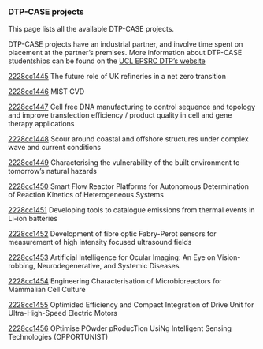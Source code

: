 ### DTP-CASE projects

This page lists all the available DTP-CASE projects.

DTP-CASE projects have an industrial partner, and involve time spent on placement at the partner’s premises. More information about DTP-CASE studentships can be found on the [UCL EPSRC DTP’s website](https://www.ucl.ac.uk/)

[2228cc1445](../projects/2228cc1445.md) The future role of UK refineries in a net zero transition

[2228cc1446](../projects/2226cc1446.md) MIST CVD

[2228cc1447](../projects/2228cc1447.md) Cell free DNA manufacturing to control sequence and topology and improve transfection efficiency / product quality in cell and gene therapy applications

[2228cc1448](../projects/2228cc1448.md) Scour around coastal and offshore structures under complex wave and current conditions

[2228cc1449](../projects/2228cc1449.md) Characterising the vulnerability of the built environment to tomorrow’s natural hazards

[2228cc1450](../projects/2228cc1450.md) Smart Flow Reactor Platforms for Autonomous Determination of Reaction Kinetics of Heterogeneous Systems

[2228cc1451](../projects/2228cc1451.md) Developing tools to catalogue emissions from thermal events in Li-ion batteries

[2228cc1452](../projects/2228cc1452.md) Development of fibre optic Fabry-Perot sensors for measurement of high intensity focused ultrasound fields

[2228cc1453](../projects/2228cc1453.md) Artificial Intelligence for Ocular Imaging: An Eye on Vision-robbing, Neurodegenerative, and Systemic Diseases

[2228cc1454](../projects/2228cc1454.md) Engineering Characterisation of Microbioreactors for Mammalian Cell Culture

[2228cc1455](../projects/2228cc1455.md) Optimided Efficiency and Compact Integration of Drive Unit for Ultra-High-Speed Electric Motors

[2228cc1456](../projects/2228cc1456.md) OPtimise POwder pRoducTion UsiNg Intelligent Sensing Technologies (OPPORTUNIST)

